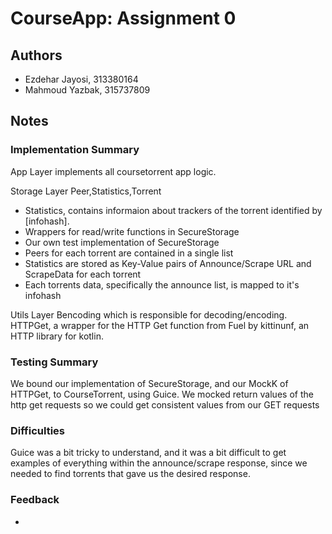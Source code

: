 # CourseApp: Assignment 0

## Authors
* Ezdehar Jayosi, 313380164
* Mahmoud Yazbak, 315737809

## Notes

### Implementation Summary

App Layer
implements all coursetorrent app logic.

Storage Layer
Peer,Statistics,Torrent
 - Statistics, contains informaion about trackers of the torrent identified by [infohash].
 - Wrappers for read/write functions in SecureStorage
 - Our own test implementation of SecureStorage
 - Peers for each torrent are contained in a single list
 - Statistics are stored as Key-Value pairs of Announce/Scrape URL and ScrapeData for each  torrent
 - Each torrents data, specifically the announce list, is mapped to it's infohash
 
Utils Layer
Bencoding which is responsible for decoding/encoding.
HTTPGet, a wrapper for the HTTP Get function from Fuel by kittinunf, an HTTP library for kotlin.

### Testing Summary
We bound our implementation of SecureStorage, and our MockK of HTTPGet, to CourseTorrent, using Guice.
We mocked return values of the http get requests so we could get consistent values from our GET requests

### Difficulties
Guice was a bit tricky to understand, and it was a bit difficult to get examples of everything within the 
announce/scrape response, since we needed to find torrents that gave us the desired response.

### Feedback
-